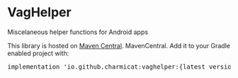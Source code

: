 # VagHelper
Miscelaneous helper functions for Android apps

This library is hosted on [Maven Central](https://central.sonatype.dev/). MavenCentral. Add it to your Gradle enabled project with:
<pre>implementation 'io.github.charmicat:vaghelper:{latest version}'</pre>
